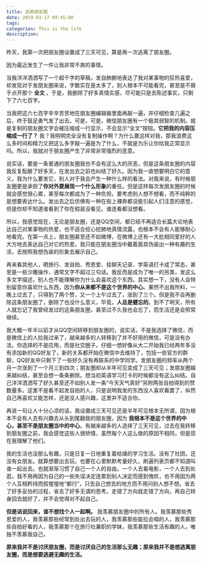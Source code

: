 ```yaml
---
title: 逃离朋友圈
date: 2019-03-17 09:45:00
tags:
categories: This is the life
description:
---
```


昨天，我第一次把朋友圈设置成了三天可见，算是再一次逃离了朋友圈。

因为最近发生了一件让我非常不爽的事情。

当我洋洋洒洒写了一个超千字的草稿，发自肺腑地表达了我对某事物的狂热喜爱，却发现对于发朋友圈来说，字数实在是太多了，别人根本不可能看完，甚至是不屑于点开那个 **全文** 。于是，我删除了好多真情实感，尽可能只是去陈述事实，只剩下了六七百字。

当我把这六七百字辛辛苦苦地在朋友圈编辑器里面再敲一遍，并仔细检查几遍之后，终于鼓足勇气发了出去。可是，可是，微信朋友圈有一个极其弱智的机制。就是复制的朋友圈文字会被压缩成一行显示，不会显示“全文”按钮。**它把我的内容压缩成一行了？** 我？我明明完全没有复制操作啊？为什么要这样对我，那我浪费这么多时间和精力又把这么多字敲一遍是为了什么，不就是为乐让你给我正常显示吗。所以，我就对于朋友圈产生了非常非常强烈的恶意。

说实话，要是一条普通的朋友圈我也不会有这么大的厌恶，但是这条朋友圈的内容我反复酝酿了好多天，在发出去之前也纠结了好久。因为我一直想要明白它的意义，我为什么要发它，别人对于我会产生一种什么样的看法。对我来说，有时候朋友圈更是承担了**你对外要展现一个什么形象**的重任。但是这样每次发朋友圈的时候就会感觉很心累，甚至每次都成为了一种负担。要考虑别人想不想看，而不纯粹的是想要表达什么。发出去之后仿佛有一种在街上裸奔都没能引起人们注意的感觉，但是你却不知道谁看到了你在假装没看见，谁连看都没想看。

所以，我感觉现在，无论是朋友圈，还是QQ空间，都已经不再适合长篇大论地表达自己对某事物的热爱，也不适合挖心挖肺地真情流露，也根本不会有人能够耐心地看完。在第一点上，朋友圈甚至还不如微博，在微博上还有一大批相同爱好的人大方地去表达自己对它的热爱。我只能在朋友圈当中戴着面具伪装出一种有趣的生活，去按照我想伪装的形象去展示自己。

再来看其他人，晒旅行、发自拍、秀恩爱、挂聊天记录、学英语打卡成了常态，甚至是一些沙雕操作，通常文字不超过三句话。我反而是成为了唯一的另类，发这么多文字描述，别人也不能理解你为什么会喜欢这个东西。其实想一下，没有人会特别留意你喜欢什么东西，因为**你从来都不是这个世界的中心**。果然不出我所料，一晚上过去了，只得到了两个赞，又一个上午过去了，涨到了三个。但是我不会再删除这条朋友圈了，删除了也没什么意义，毕竟，**人总是健忘的**。到不了明天，所有人就忘记了我曾经发过的这条朋友圈，甚至过不久我也会忘了，而生活还是会照常继续。

我大概一年半以前才从QQ空间转移到朋友圈的，说实话，不是我选择了微信，而是微信上的人拉我过来了，越来越多的人转移到了并不好用的微信，可是没有办法。你选择的不是应用，而是社交圈子。仔细一想好像从大二开始我已经两年多没有添加新的QQ好友了，新的关系都开始在微信中去维持了，包括一些官方的群聊，QQ好友中只剩下了一些好久没有再联系的中学同学。发朋友圈的频率从两个月一次涨到了一个月三到四次；朋友圈却从半年可见变成了三天可见；发朋友圈越来越纠结，甚至会想一条条删除。想当初英语学习打卡的时候都没有这么纠结。自己洋洋洒洒写了好久甚至还不如别人发一条“今天天气真好”另附两张自拍得到的赞数量多。这里不是看不起发自拍的人，只是说明我发的东西没人喜欢看罢了，纵然自己再喜欢又能怎样，还是没人感兴趣，这里并不适合你。

再说一句让人十分心凉的话，我设置成三天可见还是半年可见根本无所谓，因为根本不会有人去有兴趣去从头到尾翻我的朋友圈，因为 **我根本不是这个世界的中心，甚至不是朋友圈当中的中心**。有越来越多的人选择了三天可见，过去在我转移到朋友圈之前，我会感觉这些人很矫情，虽然每个人这么做的原因不相同，但是现在我理解了他们。

我的生活也没那么有趣，只是日复一日地重复着枯燥的学习生活。没有了社团，还没有女朋友。就算想要出去玩，也要在心里默默考量好久，刷遍列表页都不知道叫谁一起出去。也就渐渐习惯了自己一个人的自由。一个人去看电影，一个人去到处逛。我不用再因为自己的一些失误决定连累到别人决定而感到愧疚，也不用因为两个人互相矜持而假惺惺地“都行”，只去自己想去的地方而不用问别人想不想。省去了好多妥协的过程，省去了好多无谓的思考。走错了方向就走错了方向，再自己转身回去就好了，并不会觉得对不起自己。

**但是话说回来，谁不想找个人一起啊。** 我羡慕朋友圈中的所有人。我羡慕那些秀恩爱的人，我羡慕那些经常到处出去玩的人，我羡慕那些能拉会唱的人，我羡慕那些自拍好看的人，我羡慕那个在旅行社兼职的学妹，我羡慕那些生活有趣的人，唯独不羡慕我自己。

**原来我并不是讨厌朋友圈，而是讨厌自己的生活那么无趣；原来我并不是想逃离朋友圈，而是想要逃避无趣的生活。**
